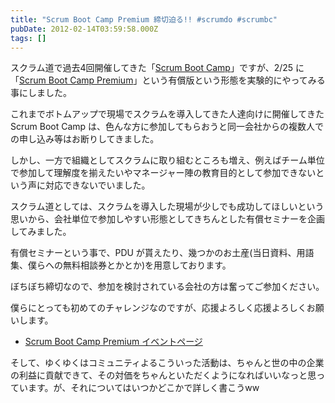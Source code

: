 ```yaml
---
title: "Scrum Boot Camp Premium 締切迫る!! #scrumdo #scrumbc"
pubDate: 2012-02-14T03:59:58.000Z
tags: []
---
```


スクラム道で過去4回開催してきた「[Scrum Boot Camp](http://www.taoofscrum.org/contents/post/category/scrum-boot-camp)」ですが、2/25 に「[Scrum Boot Camp Premium](http://enterprisezine.jp/pma/special/01)」という有償版という形態を実験的にやってみる事にしました。

これまでボトムアップで現場でスクラムを導入してきた人達向けに開催してきた Scrum Boot Camp は、色んな方に参加してもらおうと同一会社からの複数人での申し込み等はお断りしてきました。

しかし、一方で組織としてスクラムに取り組むところも増え、例えばチーム単位で参加して理解度を揃えたいやマネージャー陣の教育目的として参加できないという声に対応できないでいました。

スクラム道としては、スクラムを導入した現場が少しでも成功してほしいという思いから、会社単位で参加しやすい形態としてきちんとした有償セミナーを企画してみました。

有償セミナーという事で、PDU が貰えたり、幾つかのお土産(当日資料、用語集、僕らへの無料相談券とかとか)を用意しております。

ぼちぼち締切なので、参加を検討されている会社の方は奮ってご参加ください。

僕らにとっても初めてのチャレンジなのですが、応援よろしく応援よろしくお願いします。

- [Scrum Boot Camp Premium イベントページ](http://enterprisezine.jp/pma/special/01)

そして、ゆくゆくはコミュニティよるこういった活動は、ちゃんと世の中の企業の利益に貢献できて、その対価をちゃんといただくようになればいいなっと思っています。が、それについてはいつかどこかで詳しく書こうww